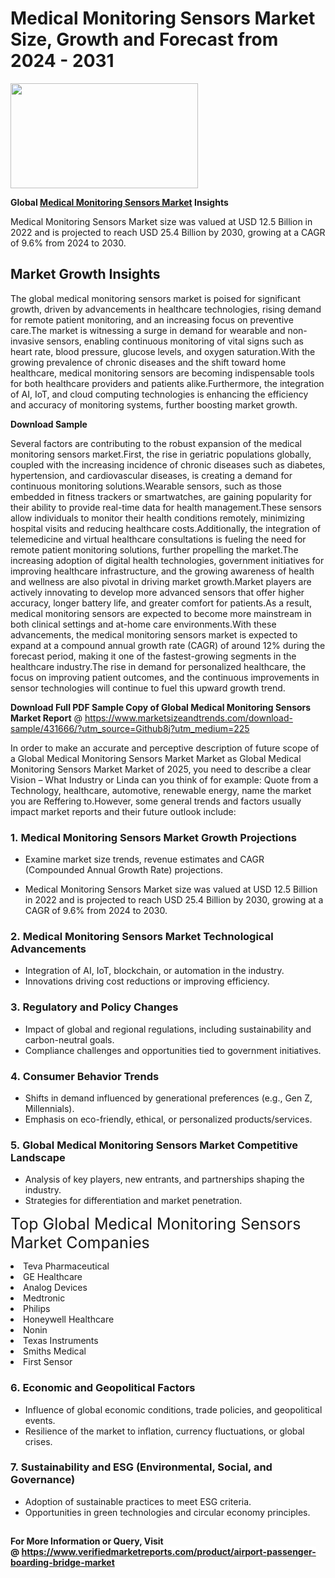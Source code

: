 <H1>Medical Monitoring Sensors Market Size, Growth and Forecast from 2024 - 2031</H1><img class="aligncenter size-medium wp-image-584254" src="https://thirdeyenews.in/wp-content/uploads/2024/09/Global-Market-Research-300x168.jpeg" alt="" width="300" height="168" /><p><strong>Global&nbsp;<a href="https://www.marketsizeandtrends.com/download-sample/431666/?utm_source=Github8j?utm_medium=225">Medical Monitoring Sensors Market</a> Insights</strong></p><p>Medical Monitoring Sensors Market size was valued at USD 12.5 Billion in 2022 and is projected to reach USD 25.4 Billion by 2030, growing at a CAGR of 9.6% from 2024 to 2030.</p><p><h2>Market Growth Insights</h2> <p>The global medical monitoring sensors market is poised for significant growth, driven by advancements in healthcare technologies, rising demand for remote patient monitoring, and an increasing focus on preventive care.The market is witnessing a surge in demand for wearable and non-invasive sensors, enabling continuous monitoring of vital signs such as heart rate, blood pressure, glucose levels, and oxygen saturation.With the growing prevalence of chronic diseases and the shift toward home healthcare, medical monitoring sensors are becoming indispensable tools for both healthcare providers and patients alike.Furthermore, the integration of AI, IoT, and cloud computing technologies is enhancing the efficiency and accuracy of monitoring systems, further boosting market growth.</p> <p><strong>Download Sample</strong></p> <p>Several factors are contributing to the robust expansion of the medical monitoring sensors market.First, the rise in geriatric populations globally, coupled with the increasing incidence of chronic diseases such as diabetes, hypertension, and cardiovascular diseases, is creating a demand for continuous monitoring solutions.Wearable sensors, such as those embedded in fitness trackers or smartwatches, are gaining popularity for their ability to provide real-time data for health management.These sensors allow individuals to monitor their health conditions remotely, minimizing hospital visits and reducing healthcare costs.Additionally, the integration of telemedicine and virtual healthcare consultations is fueling the need for remote patient monitoring solutions, further propelling the market.The increasing adoption of digital health technologies, government initiatives for improving healthcare infrastructure, and the growing awareness of health and wellness are also pivotal in driving market growth.Market players are actively innovating to develop more advanced sensors that offer higher accuracy, longer battery life, and greater comfort for patients.As a result, medical monitoring sensors are expected to become more mainstream in both clinical settings and at-home care environments.With these advancements, the medical monitoring sensors market is expected to expand at a compound annual growth rate (CAGR) of around 12% during the forecast period, making it one of the fastest-growing segments in the healthcare industry.The rise in demand for personalized healthcare, the focus on improving patient outcomes, and the continuous improvements in sensor technologies will continue to fuel this upward growth trend.</p> <p><span class=""><strong>Download Full PDF Sample Copy of Global Medical Monitoring Sensors Market Report</strong> @ <a href="https://www.marketsizeandtrends.com/download-sample/431666/?utm_source=Github8j?utm_medium=225" target="_blank">https://www.marketsizeandtrends.com/download-sample/431666/?utm_source=Github8j?utm_medium=225</a></span></p><p>In order to make an accurate and perceptive description of future scope of a Global&nbsp;Medical Monitoring Sensors Market Market as Global&nbsp;Medical Monitoring Sensors Market Market of 2025, you need to describe a clear Vision &ndash; What Industry or Linda can you think of for example: Quote from a Technology, healthcare, automotive, renewable energy, name the market you are Reffering to.However, some general trends and factors usually impact market reports and their future outlook include:</p><h3>1.&nbsp;<strong>Medical Monitoring Sensors Market Growth Projections</strong></h3><ul><li>Examine market size trends, revenue estimates and CAGR (Compounded Annual Growth Rate) projections.</li><li><p>Medical Monitoring Sensors Market size was valued at USD 12.5 Billion in 2022 and is projected to reach USD 25.4 Billion by 2030, growing at a CAGR of 9.6% from 2024 to 2030.</p></li></ul><h3>2.&nbsp;<strong>Medical Monitoring Sensors Market Technological Advancements</strong></h3><ul><li>Integration of AI, IoT, blockchain, or automation in the industry.</li><li>Innovations driving cost reductions or improving efficiency.</li></ul><h3>3.&nbsp;<strong>Regulatory and Policy Changes</strong></h3><ul><li>Impact of global and regional regulations, including sustainability and carbon-neutral goals.</li><li>Compliance challenges and opportunities tied to government initiatives.</li></ul><h3>4.&nbsp;<strong>Consumer Behavior Trends</strong></h3><ul><li>Shifts in demand influenced by generational preferences (e.g., Gen Z, Millennials).</li><li>Emphasis on eco-friendly, ethical, or personalized products/services.</li></ul><h3>5.&nbsp;<strong>Global Medical Monitoring Sensors Market Competitive Landscape</strong></h3><ul><li>Analysis of key players, new entrants, and partnerships shaping the industry.</li><li>Strategies for differentiation and market penetration.</li></ul><p data-pm-slice="1 1 []"><span style="color: inherit; font-family: inherit; font-size: 25px;">Top Global Medical Monitoring Sensors Market Companies</span></p><div class="" data-test-id=""><p><li>Teva Pharmaceutical</li><li> GE Healthcare</li><li> Analog Devices</li><li> Medtronic</li><li> Philips</li><li> Honeywell Healthcare</li><li> Nonin</li><li> Texas Instruments</li><li> Smiths Medical</li><li> First Sensor</li></p></div><h3>6.&nbsp;<strong>Economic and Geopolitical Factors</strong></h3><ul><li>Influence of global economic conditions, trade policies, and geopolitical events.</li><li>Resilience of the market to inflation, currency fluctuations, or global crises.</li></ul><h3>7.&nbsp;<strong>Sustainability and ESG (Environmental, Social, and Governance)</strong></h3><ul><li>Adoption of sustainable practices to meet ESG criteria.</li><li>Opportunities in green technologies and circular economy principles.</li></ul><h2><strong style="font-size: 14px;">For More Information or Query, Visit @&nbsp;</strong><a style="background-color: #ffffff; font-size: 14px;" href="https://www.marketsizeandtrends.com/report/medical-monitoring-sensors-market/" target="_blank">https://www.verifiedmarketreports.com/product/airport-passenger-boarding-bridge-market</a></h2>
